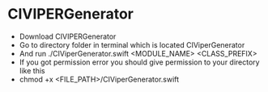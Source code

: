 # CIVIPERGenerator

- Download CIVIPERGenerator
- Go to directory folder in terminal which is located CIViperGenerator
- And run ./CIViperGenerator.swift <MODULE_NAME> <CLASS_PREFIX> 
- If you got permission error you should give permission to your directory like this
- chmod +x <FILE_PATH>/CIViperGenerator.swift
